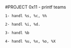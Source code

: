 #PROJECT 0x11 - printf teams
~~~
1- handl %s, %c, %%
~~~
~~~
2- handl %i, %d.
~~~
~~~
3- handl %b
~~~
~~~
4- handl %u, %x, %o, %X
~~~